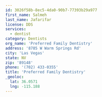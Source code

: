 ```yaml
---
id: 3026f58b-8ec5-4da0-90b7-77393b29a977
first_name: Salmeh
last_name: Jafarifar
license: DDS
services:
  - dentist
category: Dentists
org_name: 'Preferred Family Dentistry'
address: '8785 W Warm Springs Rd'
city: 'Las Vegas'
state: NV
zip: '89148'
phone: '(702) 433-0355'
title: 'Preferred Family Dentistry'
_geoloc:
  lat: 36.0571
  lng: -115.188
---
```

